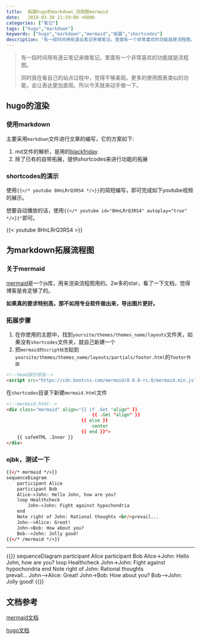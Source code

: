 ```yaml
---
title:  拓展hugo的markdown_流程图mermaid
date:   2019-03-30 21:59:00 +0800
categories: ["笔记"]
tags: ["hugo","markdown"]
keywords: ["hugo","markdown","mermaid","拓展","shortcodes"]
description: "有一段时间用有道云笔记来做笔记。里面有一个非常喜欢的功能就是流程图。让阅读文章的时候，体验更加的友好。同时我在看自己的站点过程中，觉得不够美观。更多的使用图表类似的功能，会让表达更加直观。所以今天就来动手做一下"
---
```



> 有一段时间用有道云笔记来做笔记。里面有一个非常喜欢的功能就是流程图。
>
> 同时我在看自己的站点过程中，觉得不够美观。更多的使用图表类似的功能，会让表达更加直观。所以今天就来动手做一下。


## hugo的渲染

### 使用markdown

主要采用`markdown`文件进行文章的编写，它的方案如下:  

1. md文件的解析，是用的[blackfriday](https://github.com/russross/blackfriday)
2. 除了已有的自带拓展，提供shortcodes来进行功能的拓展

### shortcodes的演示

使用`{{</* youtube 8HnLRrQ3RS4 */>}}`的简短编写，即可完成如下youtube视频的展示。

想要自动播放的话，使用`{{</* youtube id="8HnLRrQ3RS4" autoplay="true" */>}}"`即可。

{{< youtube 8HnLRrQ3RS4 >}}

## 为markdown拓展流程图

### 关于mermaid

[mermaid](https://github.com/knsv/mermaid)是一个js库，用来渲染流程图用的。2w多的star，看了一下文档，觉得博客是肯定够了的。

**如果真的要求特别高，那不如用专业软件做出来，导出图片更好。**

### 拓展步骤

1. 在你使用的主题中，找到`yoursite/themes/themes_name/layouts`文件夹，如果没有`shortcodes`文件夹，就自己新建一个
2. 把`mermaid的script标签`贴到`yoursite/themes/themes_name/layouts/partials/footer.html`的`footer外部`
```html
<!--head部分添加-->
<script src="https://cdn.bootcss.com/mermaid/8.0.0-rc.8/mermaid.min.js"></script>
```

在`shortcodes`目录下新建`mermaid.html`文件
```html
<!--mermaid.html-->
<div class="mermaid" align="{{ if .Get "align" }}
                                {{ .Get "align" }}
                            {{ else }} 
                                center
                            {{ end }}"> 
    {{ safeHTML .Inner }}
</div>
```

### ojbk，测试一下

```html
{{</* mermaid */>}}
sequenceDiagram
    participant Alice
    participant Bob
    Alice->John: Hello John, how are you?
    loop Healthcheck
        John->John: Fight against hypochondria
    end
    Note right of John: Rational thoughts <br/>prevail...
    John-->Alice: Great!
    John->Bob: How about you?
    Bob-->John: Jolly good!
{{</* /mermaid */>}}
```

---

{{<mermaid>}}
sequenceDiagram
    participant Alice
    participant Bob
    Alice->John: Hello John, how are you?
    loop Healthcheck
        John->John: Fight against hypochondria
    end
    Note right of John: Rational thoughts <br/>prevail...
    John-->Alice: Great!
    John->Bob: How about you?
    Bob-->John: Jolly good!
{{</mermaid>}}

## 文档参考

[mermaid文档](https://mermaidjs.github.io/)

[hugo文档](https://gohugo.io/documentation/)